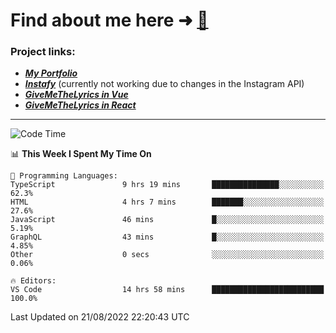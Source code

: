 # Find about me here ➜ [🧑](https://pauabella.dev)

### Project links:
- ***[My Portfolio](https://pauabella.dev)***
- ***[Instafy](https://instafy.me)*** (currently not working due to changes in the Instagram API)
- ***[GiveMeTheLyrics in Vue](https://lyrics.pauabella.dev)***
- ***[GiveMeTheLyrics in React](https://pauabella.dev/GiveMeTheLyrics)***

---
<!--START_SECTION:waka-->
![Code Time](http://img.shields.io/badge/Code%20Time-1%2C378%20hrs%2035%20mins-blue)

📊 **This Week I Spent My Time On** 

```text
💬 Programming Languages: 
TypeScript               9 hrs 19 mins       ███████████████░░░░░░░░░░   62.3% 
HTML                     4 hrs 7 mins        ███████░░░░░░░░░░░░░░░░░░   27.6% 
JavaScript               46 mins             █░░░░░░░░░░░░░░░░░░░░░░░░   5.19% 
GraphQL                  43 mins             █░░░░░░░░░░░░░░░░░░░░░░░░   4.85% 
Other                    0 secs              ░░░░░░░░░░░░░░░░░░░░░░░░░   0.06%

🔥 Editors: 
VS Code                  14 hrs 58 mins      █████████████████████████   100.0%

```


 Last Updated on 21/08/2022 22:20:43 UTC
<!--END_SECTION:waka-->
